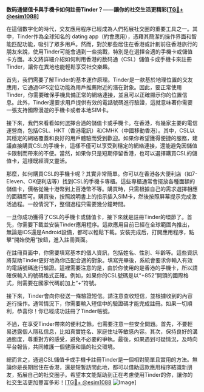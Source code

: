 **数码通储值卡與手機卡如何註冊Tinder？——讓你的社交生活更精彩[[TG💪+ @esim1088](https://t.me/s/esim1088)]**

在這個數字化的時代，交友應用程序已經成為人們拓展社交圈的重要工具之一。其中，Tinder作為全球知名的 dating app（約會應用），憑藉其簡潔的操作界面和智能匹配功能，吸引了眾多用戶。然而，對於那些居住在香港或計劃前往香港旅行的朋友來說，使用Tinder可能會遇到一些挑戰，特別是在選擇合適的手機卡或儲值卡方面。本文將詳細介紹如何利用香港的数码通（CSL）儲值卡或手機卡來註冊Tinder，讓你在異地也能輕鬆享受社交樂趣。

首先，我們需要了解Tinder的基本運作原理。Tinder是一款基於地理位置的交友應用，它通過GPS定位功能為用戶推薦附近的潛在對象。因此，要正常使用Tinder，你需要確保手機具備正常的網絡連接，並且可以正確顯示你的位置信息。此外，Tinder還要求用戶提供有效的電話號碼進行驗證，這就意味著你需要一張支持國際漫遊的手機卡或者本地SIM卡。

接下來，我們來看看如何選擇合適的儲值卡或手機卡。在香港，有幾家主要的電信運營商，包括CSL、HKT（香港電訊）和CMHK（中國移動香港）。其中，CSL以其穩定的網絡覆蓋和良好的用戶體驗而受到歡迎。如果你希望獲得便捷的服務，建議直接購買CSL的手機卡，這樣不僅可以享受到穩定的網絡連接，還能避免因儲值卡限制而帶來的不便。當然，如果你只是短期停留香港，也可以選擇購買CSL的儲值卡，這樣既經濟又靈活。

那麼，如何購買CSL的手機卡呢？其實非常簡單。你可以在香港各大便利店（如7-Eleven、OK便利店等）找到CSL的手機卡專櫃。這些專櫃通常會擺放各種面額的儲值卡，價格從幾十港幣到上百港幣不等。購買時，只需根據自己的需求選擇相應的面額即可。購買後，按照說明書上的指示插入SIM卡，然後按照屏幕提示完成激活過程。一般情況下，整個過程只需要幾分鐘時間。

一旦你成功獲得了CSL的手機卡或儲值卡，接下來就是註冊Tinder的環節了。首先，你需要下載並安裝Tinder應用程序。這款應用目前已經在全球範圍內推出，無論是iOS還是Android設備，都可以輕鬆下載。安裝完成后，打開應用程序，點擊“開始使用”按鈕，進入註冊頁面。

在註冊頁面中，你需要填寫基本的個人資訊，包括姓名、性別、年齡等。這些資訊將幫助Tinder更好地為你匹配合適的對象。填寫完畢後，系統會要求你輸入有效的電話號碼進行驗證。這裡需要注意的是，由於你使用的是香港的手機卡，所以請確保輸入的號碼格式正確。例如，如果你的CSL號碼是以“+852”開頭的國際格式，則需要在國家代碼前加上“+”符號。

接下來，Tinder會向你發送一條驗證短信。請注意查收短信，並根據收到的內容進行操作。通常情況下，你需要輸入短信中的驗證碼才能完成註冊。如果一切順利，恭喜你！你已經成功註冊了Tinder帳號。

不過，在享受Tinder帶來的便利之餘，也需要注意一些安全問題。首先，不要輕易透露個人隱私信息，比如真實姓名、家庭住址等敏感內容。其次，保持良好的溝通態度，尊重對方的感受，避免不必要的爭執。最後，如果遇到可疑情況，及時向平台報告，共同維護一個健康和諧的社交環境。

總而言之，通過CSL儲值卡或手機卡註冊Tinder是一個相對簡單且實用的方法。無論你是長期居住在香港，還是短暫訪問此地，都可以借助這款應用程序結識新朋友，拓展自己的社交圈子。希望本文能幫助到正在考慮使用Tinder的你，讓你的社交生活更加豐富多彩！[[TG💪+ @esim1088](https://t.me/s/esim1088) ![Image](https://i.postimg.cc/4NQfJmqS/Snipaste-2025-05-13-00-14-12.png)]
